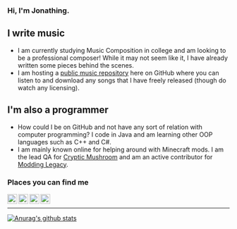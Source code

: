 ### Hi, I'm Jonathing.

## I write music

- I am currently studying Music Composition in college and am looking to be a professional composer! While it may not seem like it, I have already written some pieces behind the scenes.
- I am hosting a [public music repository](https://github.com/Jonathing/Public-Music-Repo) here on GitHub where you can listen to and download any songs that I have freely released (though do watch any licensing).

## I'm also a programmer

- How could I be on GitHub and not have any sort of relation with computer programming? I code in Java and am learning other OOP languages such as C++ and C#.
- I am mainly known online for helping around with Minecraft mods. I am the lead QA for [Cryptic Mushroom](https://crypticmushroom.com/) and am an active contributor for [Modding Legacy](https://moddinglegacy.com/).

### Places you can find me

[<img align="left" alt="colmenares.codes" width="22px" src="https://img.icons8.com/nolan/2048/domain.png" />][website]
[<img align="left" alt="The Jonathing YouTube Channel" width="22px" src="https://img.icons8.com/nolan/2048/youtube-play.png" />][youtube]
[<img align="left" alt="Jonathing on Facebook" width="22px" src="https://img.icons8.com/nolan/2048/facebook-new.png" />][facebook]
[<img align="left" alt="Jonathing on Twitter" width="22px" src="https://img.icons8.com/nolan/2048/twitter.png" />][twitter]

<br />

---

[![Anurag's github stats](https://github-readme-stats.vercel.app/api?username=Jonathing)](https://github.com/anuraghazra/github-readme-stats)

[website]: https://colmenares.codes
[youtube]: https://www.youtube.com/c/Jonathing
[facebook]: https://www.facebook.com/RealJonathing/
[twitter]: https://twitter.com/RealJonathing
